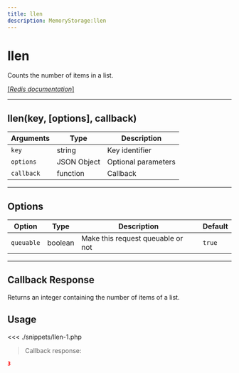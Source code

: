 ```yaml
---
title: llen
description: MemoryStorage:llen
---
```


# llen

Counts the number of items in a list.

[[_Redis documentation_]](https://redis.io/commands/llen)

---

## llen(key, [options], callback)

| Arguments  | Type        | Description         |
| ---------- | ----------- | ------------------- |
| `key`      | string      | Key identifier      |
| `options`  | JSON Object | Optional parameters |
| `callback` | function    | Callback            |

---

## Options

| Option     | Type    | Description                       | Default |
| ---------- | ------- | --------------------------------- | ------- |
| `queuable` | boolean | Make this request queuable or not | `true`  |

---

## Callback Response

Returns an integer containing the number of items of a list.

## Usage

<<< ./snippets/llen-1.php

> Callback response:

```json
3
```
